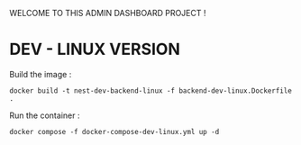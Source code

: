 WELCOME TO THIS ADMIN DASHBOARD PROJECT !


# DEV - LINUX VERSION

Build the image :
```
docker build -t nest-dev-backend-linux -f backend-dev-linux.Dockerfile .
```

Run the container :
```
docker compose -f docker-compose-dev-linux.yml up -d
```
